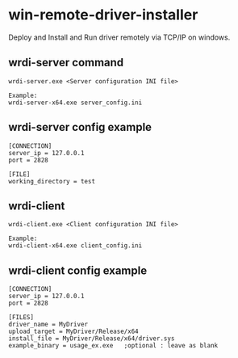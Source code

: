 # win-remote-driver-installer
Deploy and Install and Run driver remotely via TCP/IP on windows.

## wrdi-server command
```
wrdi-server.exe <Server configuration INI file>

Example:
wrdi-server-x64.exe server_config.ini
```

## wrdi-server config example
```
[CONNECTION]
server_ip = 127.0.0.1
port = 2828

[FILE]
working_directory = test
```

## wrdi-client
```
wrdi-client.exe <Client configuration INI file>

Example:
wrdi-client-x64.exe client_config.ini
```

## wrdi-client config example
```
[CONNECTION]
server_ip = 127.0.0.1
port = 2828

[FILES]
driver_name = MyDriver
upload_target = MyDriver/Release/x64
install_file = MyDriver/Release/x64/driver.sys
example_binary = usage_ex.exe	;optional : leave as blank
```

